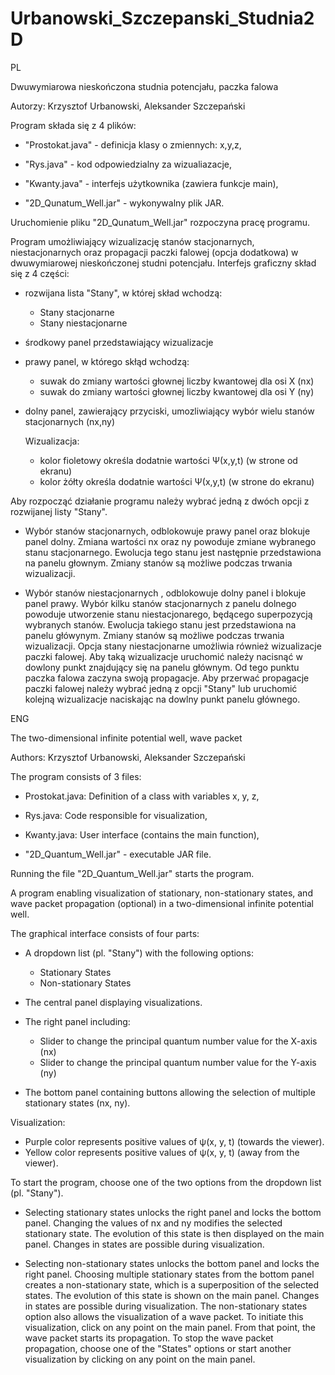# Urbanowski_Szczepanski_Studnia2D

PL


Dwuwymiarowa nieskończona studnia potencjału, paczka falowa

Autorzy:
Krzysztof Urbanowski, Aleksander Szczepański 

Program składa się z 4 plików:

- "Prostokat.java" - definicja klasy o zmiennych: x,y,z,

- "Rys.java" - kod odpowiedzialny za wizualiazacje,

- "Kwanty.java" - interfejs użytkownika (zawiera funkcje main),

- "2D_Qunatum_Well.jar" - wykonywalny plik JAR.

Uruchomienie pliku "2D_Qunatum_Well.jar" rozpoczyna pracę programu.


Program umożliwiający wizualizację stanów stacjonarnych, niestacjonarnych oraz propagacji paczki falowej (opcja dodatkowa) w dwuwymiarowej nieskończonej studni
potencjału.
Interfejs graficzny skład się z 4 części:
- rozwijana lista "Stany", w której skład wchodzą:
    - Stany stacjonarne
    - Stany niestacjonarne
- środkowy panel przedstawiający wizualizacje
- prawy panel, w którego skłąd wchodzą:
    - suwak do zmiany wartości głownej liczby kwantowej dla osi X (nx)
    - suwak do zmiany wartości głownej liczby kwantowej dla osi Y (ny)
- dolny panel, zawierający przyciski, umozliwiający wybór wielu stanów stacjonarnych (nx,ny)

  
  Wizualizacja:
  - kolor fioletowy określa dodatnie wartości Ѱ(x,y,t) (w strone od ekranu)
  - kolor żółty określa dodatnie wartości Ѱ(x,y,t) (w strone do ekranu)

Aby rozpocząć działanie programu należy wybrać jedną z dwóch opcji z rozwijanej listy "Stany".
*  Wybór stanów stacjonarnych, odblokowuje prawy panel oraz blokuje panel dolny. Zmiana wartości nx oraz ny powoduje zmiane wybranego stanu stacjonarnego. Ewolucja tego stanu jest następnie przedstawiona na panelu głownym.
   Zmiany stanów są możliwe podczas trwania wizualizacji.
   
*  Wybór stanów niestacjonarnych , odblokowuje dolny panel i blokuje panel prawy. Wybór kilku stanów stacjonarnych z panelu dolnego powoduje utworzenie stanu niestacjonarego, będącego superpozycją wybranych stanów.
   Ewolucja takiego stanu jest przedstawiona na panelu główynym. Zmiany stanów są możliwe podczas trwania wizualizacji.
   Opcja stany niestacjonarne umożliwia również wizualizacje paczki falowej. Aby taką wizualizacje uruchomić należy nacisnąć w dowlony punkt znajdujący się na panelu głównym.
   Od tego punktu paczka falowa zaczyna swoją propagacje. Aby przerwać propagacje paczki falowej należy wybrać jedną z opcji "Stany" lub uruchomić kolejną wizualizacje naciskając na dowlny punkt panelu głównego. 
  
ENG


The two-dimensional infinite potential well, wave packet

Authors:
Krzysztof Urbanowski, Aleksander Szczepański 

The program consists of 3 files:

- Prostokat.java: Definition of a class with variables x, y, z,

- Rys.java: Code responsible for visualization,

- Kwanty.java: User interface  (contains the main function),

- "2D_Quantum_Well.jar" - executable JAR file.

Running the file "2D_Quantum_Well.jar" starts the program.


A program enabling visualization of stationary, non-stationary states, and wave packet propagation (optional) in a two-dimensional infinite potential well.

The graphical interface consists of four parts:

- A dropdown list (pl. "Stany") with the following options:
    - Stationary States
    - Non-stationary States
- The central panel displaying visualizations.

- The right panel including:
   - Slider to change the principal quantum number value for the X-axis (nx)
   - Slider to change the principal quantum number value for the Y-axis (ny)
- The bottom panel containing buttons allowing the selection of multiple stationary states (nx, ny).


Visualization:

- Purple color represents positive values of ψ(x, y, t) (towards the viewer).
- Yellow color represents positive values of ψ(x, y, t) (away from the viewer).

To start the program, choose one of the two options from the dropdown list (pl. "Stany").

* Selecting stationary states unlocks the right panel and locks the bottom panel. Changing the values of nx and ny modifies the selected stationary state. The evolution of this state is then displayed on the main panel. Changes in states are possible during visualization.

* Selecting non-stationary states unlocks the bottom panel and locks the right panel. Choosing multiple stationary states from the bottom panel creates a non-stationary state, which is a superposition of the selected states. The evolution of this state is shown on the main panel. Changes in states are possible during visualization. The non-stationary states option also allows the visualization of a wave packet. To initiate this visualization, click on any point on the main panel. From that point, the wave packet starts its propagation. To stop the wave packet propagation, choose one of the "States" options or start another visualization by clicking on any point on the main panel.







